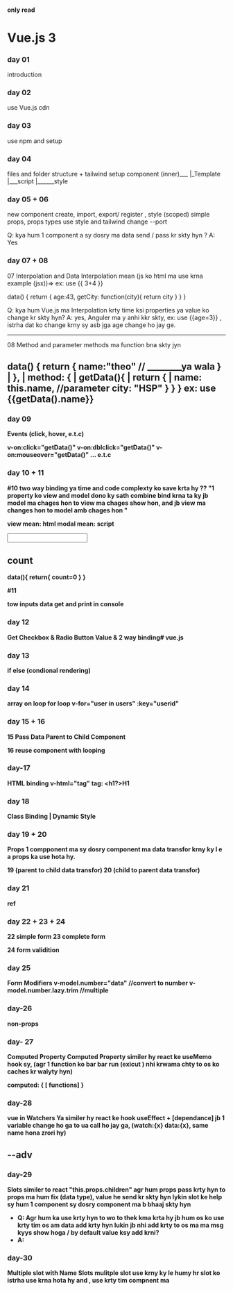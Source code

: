 #### only read
# Vue.js 3

### day 01
introduction

### day 02
use Vue.js cdn 


### day 03
use npm and setup

### day 04
files and folder structure + tailwind setup
component (inner)___
                    |_Template
                    |___script
                    |______style


### day 05  + 06
new component create, import, export/ register , style (scoped)
simple props, props types
use style and tailwind
change --port 

Q: kya hum 1 component a sy dosry ma data send / pass kr skty hyn ?
A: Yes

 
### day 07 + 08
07
Interpolation and Data
Interpolation mean (js ko html ma use krna example (jsx))=> ex: use {{ 3+4 }}

data() {
    return {
        age:43,
        getCity: function(city){
            return city
        }
    }
}



Q: kya hum Vue.js ma Interpolation krty time ksi properties ya value ko change kr skty hyn?
A: yes, Anguler ma y anhi kkr skty, ex: use {{age=3}} , istrha dat ko change krny sy asb jga age change ho jay ge.

---
08
Method and parameter
methods ma function bna skty jyn

data() {
    return {
        name:"theo"  // ________ya wala
    }                      |
},                         |
method: {                  |
     getData(){            |
            return {       |
                name: this.name,  //parameter
                city: "HSP"
            }
        }
}
ex: use <b>{{getData().name}}<b>
--

### day 09
Events (click, hover, e.t.c)

 v-on:click="getData()"
 v-on:dblclick="getData()"
 v-on:mouseover="getData()" ... e.t.c


### day 10 + 11
#10
two way binding
ya time and code complexty ko save krta hy
?? "1 property ko view and model dono ky sath combine bind krna ta ky jb model ma chages hon to view ma chages show hon, and jb view ma changes hon to model amb chages hon "

view mean: html
modal mean: script

<input type="number" v-model="count"/>
<h2>count</h2>
data(){
    return{
        count=0
    }
}

#11

tow inputs data get and  print in console


### day 12
Get Checkbox & Radio Button Value & 2 way binding# vue.js

### day 13
if else (condional rendering)

### day 14
array on loop
for loop v-for="user in users" :key="userid"

### day 15 + 16
15
Pass Data Parent to Child Component

16
reuse component with looping

### day-17
HTML binding
v-html="tag" 
tag: <h1?>H1</h1>

### day 18
 Class Binding | Dynamic Style

### day 19 + 20
Props 
1 compponent ma sy dosry component ma data transfor krny ky l e a props ka use hota hy.

19 (parent to child data transfor)
20 (child to parent data transfor)


### day 21
ref

### day 22 + 23 + 24
22 simple form
23 complete form

24 form validition

### day 25
Form Modifiers
 v-model.number="data"  //convert to number
  v-model.number.lazy.trim //multiple 

### day-26
non-props

### day- 27
 Computed Property
 Computed Property similer hy react ke useMemo hook sy, (agr 1 function ko bar bar run (exicut ) nhi krwama chty to os ko caches kr walyty hyn)
 
 computed: {
   [ functions]
 }


 ### day-28
 vue in Watchers
 Ya similer hy react ke hook useEffect + [dependance]
 jb 1 variable change ho ga to ua call ho jay ga, 
 (watch:{x} data:{x},
 same name hona zrori hy)

##  --adv
 ### day-29
 Slots
 similer to react "this.props.children"
 agr hum props pass krty hyn to props ma hum fix (data type), value he send kr skty hyn lykin slot ke help sy hum 1 component sy dosry component ma <component/> b bhaaj skty  hyn
 - Q: Agr hum <slot></slot> ka use krty hyn to wo to thek kma krta hy jb hum os ko use krty tim os am data add krty hyn lukin jb nhi add krty to os ma ma msg kyys show hoga / by default value ksy add krni?
- A: <slot></slot> 

 ### day-30
 Multiple slot with Name Slots
 mulitple slot use krny ky le humy hr slot ko <temp> <slot name="main"> </temp> istrha use krna hota hy and ,
 use krty tim 
 compnent ma <c> <template v-slot-main> <c/>kr ky use kr skty hyn

 -Q : Kya hum 1 slot ky ander sloat use kr skty hayn?
 - A: Yes

 ### day-31
  Dynamic Component / (Tabs)
  is ka use hum os time krty hyn jb humry pass 1 su zyda components hon, lykin hun os ma sy srif selected compoent he show krna chty hyn,
  if-else / switch ka use na krty howy

  <component :is="tab" />
  data(){
    tab:"chtas"
  }


### day-32
 Teleport component
 by defualt react && Vue , e.t.c ma Html file ma 1 id bna kr os ko js sy connect r de ajata hy and full app osi id pr hota hy,
 lykin agr hum koi dosri id crete krni hy and os pr components render krny hyn (multiple id's)
 <Teleport to="#footer"><FooterComponent/></Teleport>
 is tag ka use kr ky to ma id dyty hyn.
- Q: kya hum <Teleport> ma components ky bjaay screach sy html and css write kr skty hyn?
- A: Yes, Its possible 

 ### day-33 -34-35 -36 -37
 - 33
Life cycle method
    i- Create ( jb 1 component ka structure ready ho jata hy)
    ii- Mount   ( jb os component ma os ke data prperties add ho jati [ ex: methods, varables, e.t.c])
    iii- Update ( jb btn wgyra pr click krty hyn to data chnage hota hy add hot ahy delete hota hy,[ update hota hy ])
    iv- Unmount (DOM sy data hta dyty hyn.)

- 34 :i -
- 35: ii-
- 36 : iii - && updated & beforeUpdate -- is ka use login krty time inouts ka dta check krny ky le  ause kr skty hyn

- 37: iv- jb hum ksi componen tko Ui sy remove krty hyn o ya mdla lyta hy.-- jb 1 compone yko unmout krn ahy to dosrt ke apis ko handle krna assan hhy

### day-38 -39 -40
38 Routing
39 dynamic routing "useRoute"
40 Notfound page " pathmatch(.*)()"


## --API's

### day-41 -42 -43
 41 -what is rest API? , 5W's

42  -Call Get API

43 -show data in list & styles

44 - send data (post method)


## Project

### day 45  Restaurant Management App
project 